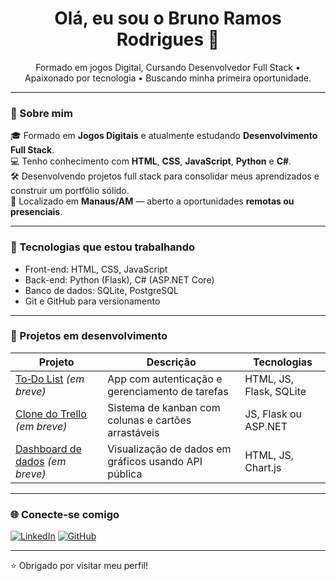 <h1 align="center">Olá, eu sou o Bruno Ramos Rodrigues 👋</h1>

<p align="center">
  Formado em jogos Digital, Cursando Desenvolvedor Full Stack • Apaixonado por tecnologia • Buscando minha primeira oportunidade.
</p>

---

### 🚀 Sobre mim

🎓 Formado em **Jogos Digitais** e atualmente estudando **Desenvolvimento Full Stack**.  
💻 Tenho conhecimento com **HTML**, **CSS**, **JavaScript**, **Python** e **C#**.  
🛠️ Desenvolvendo projetos full stack para consolidar meus aprendizados e construir um portfólio sólido.  
📍 Localizado em **Manaus/AM** — aberto a oportunidades **remotas ou presenciais**.


---

### 🧠 Tecnologias que estou trabalhando

- Front-end: HTML, CSS, JavaScript
- Back-end: Python (Flask), C# (ASP.NET Core)
- Banco de dados: SQLite, PostgreSQL
- Git e GitHub para versionamento

---

### 📌 Projetos em desenvolvimento

| Projeto | Descrição | Tecnologias |
|--------|-----------|-------------|
| [To‑Do List](#) *(em breve)* | App com autenticação e gerenciamento de tarefas | HTML, JS, Flask, SQLite |
| [Clone do Trello](#) *(em breve)* | Sistema de kanban com colunas e cartões arrastáveis | JS, Flask ou ASP.NET |
| [Dashboard de dados](#) *(em breve)* | Visualização de dados em gráficos usando API pública | HTML, JS, Chart.js |

---

### 🌐 Conecte-se comigo

[![LinkedIn](https://img.shields.io/badge/-LinkedIn-0A66C2?style=flat-square&logo=linkedin&logoColor=white)](https://www.linkedin.com/in/bruno-ramos-rodrigues-7b200b306/)
[![GitHub](https://img.shields.io/badge/-GitHub-181717?style=flat-square&logo=github&logoColor=white)](https://github.com/idealbruno)

---

⭐ Obrigado por visitar meu perfil!

